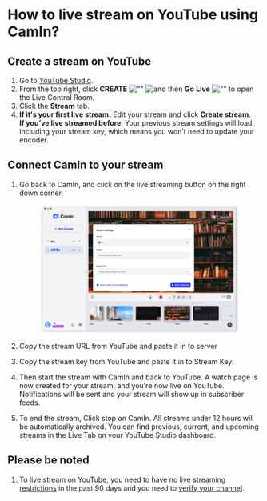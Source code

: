 # How to live stream on YouTube using CamIn?

## Create a stream on YouTube&#x20;

1. Go to [YouTube Studio](http://studio.youtube.com/).
2. From the top right, click **CREATE** ![""](https://lh3.googleusercontent.com/hu-bHEKwJTWiRE9gp-DPEXaLyg-EOasyWJDPdlWn8gmyoWC-7dTOTnM9CC8GkmZBK5Z4=h36) ![and then](https://lh3.googleusercontent.com/QbWcYKta5vh\_4-OgUeFmK-JOB0YgLLoGh69P478nE6mKdfpWQniiBabjF7FVoCVXI0g=h36) **Go** **Live** ![""](https://lh3.googleusercontent.com/QCoxGCc1RyBoXIAoAc35c4OyUykI0WphLPP4TI38VjAEtge8DWpR0IG7yWUbaPb3kg=w36) to open the Live Control Room.
3. Click the **Stream** tab.
4. **If it's your first live stream:** Edit your stream and click **Create stream**.\
   **If you’ve live streamed before**: Your previous stream settings will load, including your stream key, which means you won’t need to update your encoder.

## Connect CamIn to your stream

1.  Go back to CamIn, and click on the live streaming button on the right down corner.

    <figure><img src="../.gitbook/assets/image (22).png" alt=""><figcaption></figcaption></figure>
2. Copy the stream URL from YouTube and paste it in to server
3. Copy the stream key from YouTube and paste it in to Stream Key.
4. Then start the stream with CamIn and back to YouTube. A watch page is now created for your stream, and you're now live on YouTube. Notifications will be sent and your stream will show up in subscriber feeds.
5. To end the stream, Click stop on CamIn. All streams under 12 hours will be automatically archived. You can find previous, current, and upcoming streams in the Live Tab on your YouTube Studio dashboard.

## Please be noted

1. To live stream on YouTube, you need to have no [live streaming restrictions](https://support.google.com/youtube/answer/2853834) in the past 90 days and you need to [verify your channel](https://support.google.com/youtube/answer/171664).

